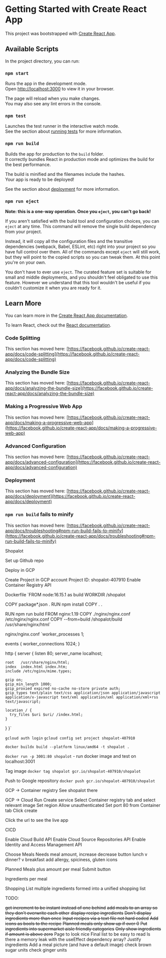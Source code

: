 # Getting Started with Create React App

This project was bootstrapped with [Create React App](https://github.com/facebook/create-react-app).

## Available Scripts

In the project directory, you can run:

### `npm start`

Runs the app in the development mode.\
Open [http://localhost:3000](http://localhost:3000) to view it in your browser.

The page will reload when you make changes.\
You may also see any lint errors in the console.

### `npm test`

Launches the test runner in the interactive watch mode.\
See the section about [running tests](https://facebook.github.io/create-react-app/docs/running-tests) for more information.

### `npm run build`

Builds the app for production to the `build` folder.\
It correctly bundles React in production mode and optimizes the build for the best performance.

The build is minified and the filenames include the hashes.\
Your app is ready to be deployed!

See the section about [deployment](https://facebook.github.io/create-react-app/docs/deployment) for more information.

### `npm run eject`

**Note: this is a one-way operation. Once you `eject`, you can't go back!**

If you aren't satisfied with the build tool and configuration choices, you can `eject` at any time. This command will remove the single build dependency from your project.

Instead, it will copy all the configuration files and the transitive dependencies (webpack, Babel, ESLint, etc) right into your project so you have full control over them. All of the commands except `eject` will still work, but they will point to the copied scripts so you can tweak them. At this point you're on your own.

You don't have to ever use `eject`. The curated feature set is suitable for small and middle deployments, and you shouldn't feel obligated to use this feature. However we understand that this tool wouldn't be useful if you couldn't customize it when you are ready for it.

## Learn More

You can learn more in the [Create React App documentation](https://facebook.github.io/create-react-app/docs/getting-started).

To learn React, check out the [React documentation](https://reactjs.org/).

### Code Splitting

This section has moved here: [https://facebook.github.io/create-react-app/docs/code-splitting](https://facebook.github.io/create-react-app/docs/code-splitting)

### Analyzing the Bundle Size

This section has moved here: [https://facebook.github.io/create-react-app/docs/analyzing-the-bundle-size](https://facebook.github.io/create-react-app/docs/analyzing-the-bundle-size)

### Making a Progressive Web App

This section has moved here: [https://facebook.github.io/create-react-app/docs/making-a-progressive-web-app](https://facebook.github.io/create-react-app/docs/making-a-progressive-web-app)

### Advanced Configuration

This section has moved here: [https://facebook.github.io/create-react-app/docs/advanced-configuration](https://facebook.github.io/create-react-app/docs/advanced-configuration)

### Deployment

This section has moved here: [https://facebook.github.io/create-react-app/docs/deployment](https://facebook.github.io/create-react-app/docs/deployment)

### `npm run build` fails to minify

This section has moved here: [https://facebook.github.io/create-react-app/docs/troubleshooting#npm-run-build-fails-to-minify](https://facebook.github.io/create-react-app/docs/troubleshooting#npm-run-build-fails-to-minify)

Shopalot

Set up Github repo


Deploy in GCP

Create Project in GCP account
Project ID: shopalot-407910
Enable Container Registry API
<!-- Enable Cloud Storage API
Enable App Engine Admin API -->

Dockerfile
`FROM node:16.15.1 as build
WORKDIR /shopalot

COPY package*.json .
RUN npm install
COPY . .

RUN npm run build
FROM nginx:1.19
COPY ./nginx/nginx.conf /etc/nginx/nginx.conf
COPY --from=build /shopalot/build /usr/share/nginx/html`


nginx/nginx.conf
`worker_processes  1;

events {
  worker_connections  1024;
}

http {
  server {
    listen 80;
    server_name  localhost;

    root   /usr/share/nginx/html;
    index  index.html index.htm;
    include /etc/nginx/mime.types;

    gzip on;
    gzip_min_length 1000;
    gzip_proxied expired no-cache no-store private auth;
    gzip_types text/plain text/css application/json application/javascript application/x-javascript text/xml application/xml application/xml+rss text/javascript;

    location / {
      try_files $uri $uri/ /index.html;
    }
  }
}`

`gcloud auth login`
`gcloud config set project shopalot-407910`

`docker buildx build --platform linux/amd64 -t shopalot .`

`docker run -p 3001:80 shopalot` - run docker image and test on localhost:3001

Tag image
`docker tag shopalot gcr.io/shopalot-407910/shopalot`

Push to Google repository
`docker push gcr.io/shopalot-407910/shopalot`

GCP -> Container registry
See shopalot there

GCP -> Cloud Run
Create service
Select Container registry tab and select relevant image
Set region
Allow unauthenticated
Set port 80 from Container tab
Click create

Click the url to see the live app

CICD

Enable Cloud Build API
Enable Cloud Source Repositories API
Enable Identity and Access Management API


Choose Meals
Needs meal amount, increase decrease button
lunch v dinner? v breakfast
add allergy, spiciness, gluten icons

Planned Meals plus amount per meal
Submit button

Ingredients per meal

Shopping List
multiple ingredients formed into a unified shopping list

TODO:

~~get increment to be instant instead of one behind~~
~~add meals to an array so they don't overwrite each other~~
~~display recipe ingredients~~
~~Don't display ingredients more than once~~
~~Input recipes via a text file not hard coded~~
~~Add icons as bools to the recipe~~
~~Planned meals only show up if over 0~~
~~Put ingredients into supermarket aisle friendly categories~~
~~Only show ingredients if amount is above zero~~
Page to look nice
Final list to be easy to read
Is there a memory leak with the useEffect dependency array?
Justify ingredients
Add a meal picture (and have a default image)
check brown sugar units
check ginger units